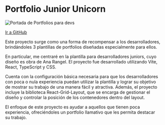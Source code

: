 
# Portfolio Junior Unicorn

![Portada de Portfolios para devs](/assets/imgs/portfolios-devs-jr/banner.avif)

[Ir a GitHub](https://github.com/UXCorpRangel/uxcorprangel.github.io)

Este proyecto surge como una forma de recompensar a los desarrolladores, brindándoles 3 plantillas de portfolios diseñadas especialmente para ellos.

En particular, me centraré en la plantilla para desarrolladores juniors, cuyo diseño es obra de Ana Rangel. El proyecto fue desarrollado utilizando Vite, React, TypeScript y CSS.

Cuenta con la configuración básica necesaria para que los desarrolladores con poca o nula experiencia puedan utilizar la plantilla y lograr su objetivo de mostrar su trabajo de una manera fácil y atractiva. Además, el proyecto incluye la biblioteca React-Grid-Layout, que se encarga de gestionar el diseño y controlar la posición de los contenedores dentro del layout.

El enfoque de este proyecto es ayudar a aquellos que tienen poca experiencia, ofreciéndoles un portfolio llamativo que les permita destacar su trabajo.
